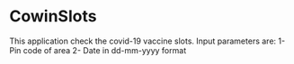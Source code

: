 # CowinSlots

This application check the covid-19 vaccine slots.
Input parameters are:
1- Pin code of area
2- Date in dd-mm-yyyy format
